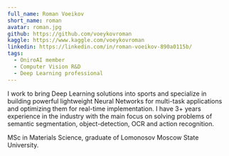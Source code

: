```yaml
---
full_name: Roman Voeikov
short_name: roman
avatar: roman.jpg
github: https://github.com/voeykovroman
kaggle: https://www.kaggle.com/voeykovroman
linkedin: https://linkedin.com/in/roman-voeikov-890a0115b/
tags:
  - OniroAI member
  - Computer Vision R&D
  - Deep Learning professional
---
```

I work to bring Deep Learning solutions into sports and specialize in building
powerful lightweight Neural Networks for multi-task applications and optimizing
them for real-time implementation. I have 3+ years experience in the industry with
the main focus on solving problems of semantic segmentation, object-detection, OCR
and action recognition.

MSc in Materials Science, graduate of Lomonosov Moscow State University.